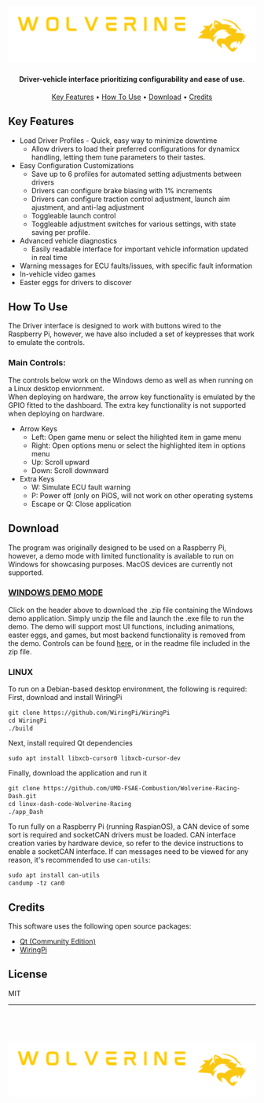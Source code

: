 <h1 align="center">
  <br>
  <a href="WolverineRacing"><img src="https://github.com/Mgharbieh/Instrument_Cluster_RPi/blob/main/assets/images/teamlogo.png" alt="WolverineRacing" width="650"></a>
  <br>
</h1>

<h4 align="center">Driver-vehicle interface prioritizing configurability and ease of use.</h4>

<p align="center">
  <a href="#key-features">Key Features</a> •
  <a href="#how-to-use">How To Use</a> •
  <a href="#download">Download</a> •
  <a href="#credits">Credits</a> 
</p>

## Key Features

* Load Driver Profiles - Quick, easy way to minimize downtime
  - Allow drivers to load their preferred configurations for dynamicx handling, letting them tune parameters to their tastes.
* Easy Configuration Customizations
  - Save up to 6 profiles for automated setting adjustments between drivers
  - Drivers can configure brake biasing with 1% increments
  - Drivers can configure traction control adjustment, launch aim ajustment, and anti-lag adjustment
  - Toggleable launch control
  - Toggleable adjustment switches for various settings, with state saving per profile.
* Advanced vehicle diagnostics
  - Easily readable interface for important vehicle information updated in real time
* Warning messages for ECU faults/issues, with specific fault information
* In-vehicle video games
* Easter eggs for drivers to discover

## How To Use
The Driver interface is designed to work with buttons wired to the Raspberry Pi, however, we have also included a set of keypresses that work to emulate the controls.

### Main Controls:
The controls below work on the Windows demo as well as when running on a Linux desktop enviornment.  
When deploying on hardware, the arrow key functionality is emulated by the GPIO fitted to the dashboard.
The extra key functionality is not supported when deploying on hardware.
* Arrow Keys
  -  Left: Open game menu or select the hilighted item in game menu 
  - Right: Open options menu or select the highlighted item in options menu 
  -    Up: Scroll upward
  -  Down: Scroll downward
* Extra Keys
  - W: Simulate ECU fault warning
  - P: Power off (only on PiOS, will not work on other operating systems
  - Escape or Q: Close application

## Download
The program was originally designed to be used on a Raspberry Pi, however, a demo mode with limited functionality is available to run on Windows for showcasing purposes.  MacOS devices are currently not supported.

### [WINDOWS DEMO MODE](https://drive.google.com/uc?export=download&id=1rG-5VdMCZWO9uEFCSWf7wuHeWG2dGbOI)
Click on the header above to download the .zip file containing the Windows demo application.  Simply unzip the file and launch the .exe file to run the demo.
The demo will support most UI functions, including animations, easter eggs, and games, but most backend functionality is removed from the demo.
Controls can be found <a href="#how-to-use">here</a>, or in the readme file included in the zip file.


### LINUX
To run on a Debian-based desktop environment, the following is required: 
First, download and install WiringPi
```
git clone https://github.com/WiringPi/WiringPi
cd WiringPi
./build
```
Next, install required Qt dependencies
```
sudo apt install libxcb-cursor0 libxcb-cursor-dev
```
Finally, download the application and run it
```
git clone https://github.com/UMD-FSAE-Combustion/Wolverine-Racing-Dash.git
cd linux-dash-code-Wolverine-Racing
./app_Dash
```

To run fully on a Raspberry Pi (running RaspianOS), a CAN device of some sort is required and socketCAN drivers must be loaded.
CAN interface creation varies by hardware device, so refer to the device instructions to enable a socketCAN interface.
If can messages need to be viewed for any reason, it's recommended to use `can-utils`:
```
sudo apt install can-utils
candump -tz can0
```
## Credits

This software uses the following open source packages:

- [Qt (Community Edition)](http://qt.io/)
- [WiringPi](https://github.com/WiringPi/WiringPi)

## License

MIT

---
<h1 align="center">
  <br>
  <a href="WolverineRacing"><img src="https://github.com/Mgharbieh/Instrument_Cluster_RPi/blob/main/assets/images/teamlogo.png" alt="WolverineRacing" width="650"></a>
  <br>
</h1>


